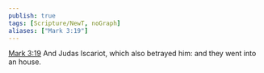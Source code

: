 ```yaml
---
publish: true
tags: [Scripture/NewT, noGraph]
aliases: ["Mark 3:19"]
---
```

[Mark 3:19](https://churchofjesuschrist.org/study/scriptures/nt/mark/3?lang=eng&id=p19#p19) And Judas Iscariot, which also betrayed him: and they went into an house.
